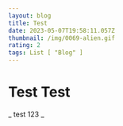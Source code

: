 ```yaml
---
layout: blog
title: Test
date: 2023-05-07T19:58:11.057Z
thumbnail: /img/0069-alien.gif
rating: 2
tags: List [ "Blog" ]
---
```

# Test Test
_ test 123 _